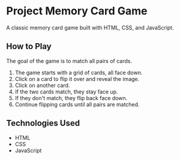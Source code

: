 # Project Memory Card Game

A classic memory card game built with HTML, CSS, and JavaScript.

## How to Play

The goal of the game is to match all pairs of cards.

1.  The game starts with a grid of cards, all face down.
2.  Click on a card to flip it over and reveal the image.
3.  Click on another card.
4.  If the two cards match, they stay face up.
5.  If they don't match, they flip back face down.
6.  Continue flipping cards until all pairs are matched.

## Technologies Used

* HTML
* CSS
* JavaScript
